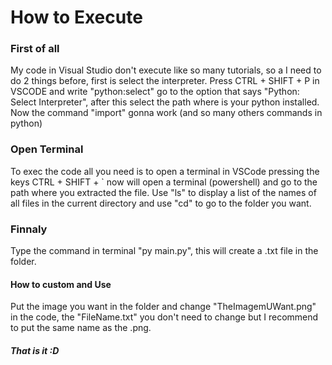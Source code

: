 # How to Execute 
### First of all

My code in Visual Studio don't execute like so many tutorials, so a I need to do 2 things before, first is select the interpreter. Press CTRL + SHIFT + P in VSCODE and write "python:select" go to the option that says "Python: Select Interpreter", after this select the path where is your python installed. Now the command "import" gonna work (and so many others commands in python)

### Open Terminal

To exec the code all you need is to open a terminal in VSCode pressing the keys  CTRL + SHIFT + ` now will open a terminal (powershell) and go to the path where you extracted the file. Use "ls" to display a list of the names of all files in the current directory and use "cd" to go to the folder you want.

### Finnaly
Type the command in terminal "py main.py", this will create a .txt file in the folder.


#### How to custom and Use

Put the image you want in the folder and change "TheImagemUWant.png" in the code, the "FileName.txt" you don't need to change but I recommend to put the same name as the .png.

##### That is it :D